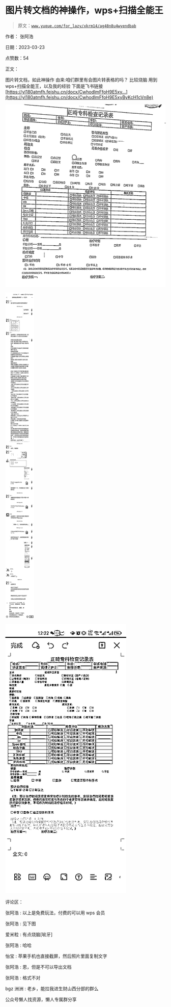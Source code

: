 # 图片转文档的神操作，wps+扫描全能王

> 原文：[`www.yuque.com/for_lazy/xkrm14/ag48n8u4wyendbab`](https://www.yuque.com/for_lazy/xkrm14/ag48n8u4wyendbab)

作者： 张阿浩

日期：2023-03-23

点赞数：54

正文：

图片转文档，如此神操作 由来:咱们群里有会图片转表格的吗？ 比较烧脑 用到 wps+扫描全能王，以及我的经验 下面是飞书链接[https://yl180atmfh.feishu.cn/docx/CwhodlmFfoH9E5xy...](https://yl180atmfh.feishu.cn/docx/CwhodlmFfoH9E5xyByKcH1cVn8e)

![](img/2b49e15368e207d490db82107f0b9a36.png)  

![](img/0907c6cd850f86b22972ebf1d948d1f7.png)  

![](img/bd21585c11db9daf4e92c0a6625b9ef0.png)  

评论区：

张阿浩 : 以上是免费玩法，付费的可以用 wps 会员

张阿浩 : 见下图

爱米粒 : 有点烧脑[呲牙]

张阿浩 : 哈哈

怡宝 : 苹果手机也直接截屏，然后照片里面复制文字

张阿浩 : 恩，但是不可以导出文档

张阿浩 : 格式不对

bgz 洲洲 : 老乡，能拉我进生财山西分部的群么

公众号懒人找资源，懒人专属群分享

